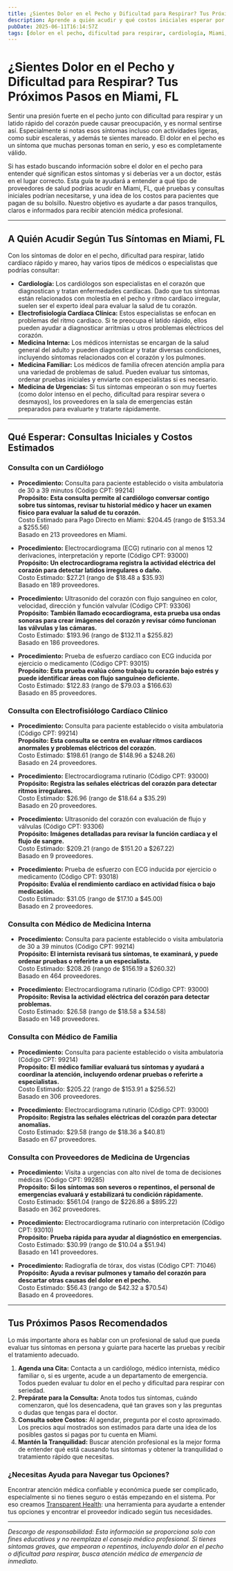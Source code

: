 ```yaml
---
title: ¿Sientes Dolor en el Pecho y Dificultad para Respirar? Tus Próximos Pasos en Miami, FL  
description: Aprende a quién acudir y qué costos iniciales esperar por dolor en el pecho y dificultad para respirar en Miami, FL. Obtén pasos claros para buscar atención rápidamente.  
pubDate: 2025-06-11T16:14:57Z  
tags: [dolor en el pecho, dificultad para respirar, cardiología, Miami, costos de salud, síntomas del corazón, consejos médicos]  
---
```


# ¿Sientes Dolor en el Pecho y Dificultad para Respirar? Tus Próximos Pasos en Miami, FL

Sentir una presión fuerte en el pecho junto con dificultad para respirar y un latido rápido del corazón puede causar preocupación, y es normal sentirse así. Especialmente si notas esos síntomas incluso con actividades ligeras, como subir escaleras, y además te sientes mareado. El dolor en el pecho es un síntoma que muchas personas toman en serio, y eso es completamente válido.

Si has estado buscando información sobre el dolor en el pecho para entender qué significan estos síntomas y si deberías ver a un doctor, estás en el lugar correcto. Esta guía te ayudará a entender a qué tipo de proveedores de salud podrías acudir en Miami, FL, qué pruebas y consultas iniciales podrían necesitarse, y una idea de los costos para pacientes que pagan de su bolsillo. Nuestro objetivo es ayudarte a dar pasos tranquilos, claros e informados para recibir atención médica profesional.

---

## A Quién Acudir Según Tus Síntomas en Miami, FL

Con los síntomas de dolor en el pecho, dificultad para respirar, latido cardíaco rápido y mareo, hay varios tipos de médicos o especialistas que podrías consultar:

- **Cardiología:** Los cardiólogos son especialistas en el corazón que diagnostican y tratan enfermedades cardíacas. Dado que tus síntomas están relacionados con molestia en el pecho y ritmo cardíaco irregular, suelen ser el experto ideal para evaluar la salud de tu corazón.
- **Electrofisiología Cardíaca Clínica:** Estos especialistas se enfocan en problemas del ritmo cardiaco. Si te preocupa el latido rápido, ellos pueden ayudar a diagnosticar arritmias u otros problemas eléctricos del corazón.
- **Medicina Interna:** Los médicos internistas se encargan de la salud general del adulto y pueden diagnosticar y tratar diversas condiciones, incluyendo síntomas relacionados con el corazón y los pulmones.
- **Medicina Familiar:** Los médicos de familia ofrecen atención amplia para una variedad de problemas de salud. Pueden evaluar tus síntomas, ordenar pruebas iniciales y enviarte con especialistas si es necesario.
- **Medicina de Urgencias:** Si tus síntomas empeoran o son muy fuertes (como dolor intenso en el pecho, dificultad para respirar severa o desmayos), los proveedores en la sala de emergencias están preparados para evaluarte y tratarte rápidamente.

---

## Qué Esperar: Consultas Iniciales y Costos Estimados

### Consulta con un Cardiólogo

- **Procedimiento:** Consulta para paciente establecido o visita ambulatoria de 30 a 39 minutos (Código CPT: 99214)  
  **Propósito:** **Esta consulta permite al cardiólogo conversar contigo sobre tus síntomas, revisar tu historial médico y hacer un examen físico para evaluar la salud de tu corazón.**  
  Costo Estimado para Pago Directo en Miami: $204.45 (rango de $153.34 a $255.56)  
  Basado en 213 proveedores en Miami.

- **Procedimiento:** Electrocardiograma (ECG) rutinario con al menos 12 derivaciones, interpretación y reporte (Código CPT: 93000)  
  **Propósito:** **Un electrocardiograma registra la actividad eléctrica del corazón para detectar latidos irregulares o daño.**  
  Costo Estimado: $27.21 (rango de $18.48 a $35.93)  
  Basado en 189 proveedores.

- **Procedimiento:** Ultrasonido del corazón con flujo sanguíneo en color, velocidad, dirección y función valvular (Código CPT: 93306)  
  **Propósito:** **También llamado ecocardiograma, esta prueba usa ondas sonoras para crear imágenes del corazón y revisar cómo funcionan las válvulas y las cámaras.**  
  Costo Estimado: $193.96 (rango de $132.11 a $255.82)  
  Basado en 186 proveedores.

- **Procedimiento:** Prueba de esfuerzo cardíaco con ECG inducida por ejercicio o medicamento (Código CPT: 93015)  
  **Propósito:** **Esta prueba evalúa cómo trabaja tu corazón bajo estrés y puede identificar áreas con flujo sanguíneo deficiente.**  
  Costo Estimado: $122.83 (rango de $79.03 a $166.63)  
  Basado en 85 proveedores.

### Consulta con Electrofisiólogo Cardíaco Clínico

- **Procedimiento:** Consulta para paciente establecido o visita ambulatoria (Código CPT: 99214)  
  **Propósito:** **Esta consulta se centra en evaluar ritmos cardíacos anormales y problemas eléctricos del corazón.**  
  Costo Estimado: $198.61 (rango de $148.96 a $248.26)  
  Basado en 24 proveedores.

- **Procedimiento:** Electrocardiograma rutinario (Código CPT: 93000)  
  **Propósito:** **Registra las señales eléctricas del corazón para detectar ritmos irregulares.**  
  Costo Estimado: $26.96 (rango de $18.64 a $35.29)  
  Basado en 20 proveedores.

- **Procedimiento:** Ultrasonido del corazón con evaluación de flujo y válvulas (Código CPT: 93306)  
  **Propósito:** **Imágenes detalladas para revisar la función cardíaca y el flujo de sangre.**  
  Costo Estimado: $209.21 (rango de $151.20 a $267.22)  
  Basado en 9 proveedores.

- **Procedimiento:** Prueba de esfuerzo con ECG inducida por ejercicio o medicamento (Código CPT: 93018)  
  **Propósito:** **Evalúa el rendimiento cardíaco en actividad física o bajo medicación.**  
  Costo Estimado: $31.05 (rango de $17.10 a $45.00)  
  Basado en 2 proveedores.

### Consulta con Médico de Medicina Interna

- **Procedimiento:** Consulta para paciente establecido o visita ambulatoria de 30 a 39 minutos (Código CPT: 99214)  
  **Propósito:** **El internista revisará tus síntomas, te examinará, y puede ordenar pruebas o referirte a un especialista.**  
  Costo Estimado: $208.26 (rango de $156.19 a $260.32)  
  Basado en 464 proveedores.

- **Procedimiento:** Electrocardiograma rutinario (Código CPT: 93000)  
  **Propósito:** **Revisa la actividad eléctrica del corazón para detectar problemas.**  
  Costo Estimado: $26.58 (rango de $18.58 a $34.58)  
  Basado en 148 proveedores.

### Consulta con Médico de Familia

- **Procedimiento:** Consulta para paciente establecido o visita ambulatoria (Código CPT: 99214)  
  **Propósito:** **El médico familiar evaluará tus síntomas y ayudará a coordinar la atención, incluyendo ordenar pruebas o referirte a especialistas.**  
  Costo Estimado: $205.22 (rango de $153.91 a $256.52)  
  Basado en 306 proveedores.

- **Procedimiento:** Electrocardiograma rutinario (Código CPT: 93000)  
  **Propósito:** **Registra las señales eléctricas del corazón para detectar anomalías.**  
  Costo Estimado: $29.58 (rango de $18.36 a $40.81)  
  Basado en 67 proveedores.

### Consulta con Proveedores de Medicina de Urgencias

- **Procedimiento:** Visita a urgencias con alto nivel de toma de decisiones médicas (Código CPT: 99285)  
  **Propósito:** **Si los síntomas son severos o repentinos, el personal de emergencias evaluará y estabilizará tu condición rápidamente.**  
  Costo Estimado: $561.04 (rango de $226.86 a $895.22)  
  Basado en 362 proveedores.

- **Procedimiento:** Electrocardiograma rutinario con interpretación (Código CPT: 93010)  
  **Propósito:** **Prueba rápida para ayudar al diagnóstico en emergencias.**  
  Costo Estimado: $30.99 (rango de $10.04 a $51.94)  
  Basado en 141 proveedores.

- **Procedimiento:** Radiografía de tórax, dos vistas (Código CPT: 71046)  
  **Propósito:** **Ayuda a revisar pulmones y tamaño del corazón para descartar otras causas del dolor en el pecho.**  
  Costo Estimado: $56.43 (rango de $42.32 a $70.54)  
  Basado en 4 proveedores.

---

## Tus Próximos Pasos Recomendados

Lo más importante ahora es hablar con un profesional de salud que pueda evaluar tus síntomas en persona y guiarte para hacerte las pruebas y recibir el tratamiento adecuado.

1. **Agenda una Cita:** Contacta a un cardiólogo, médico internista, médico familiar o, si es urgente, acude a un departamento de emergencia. Todos pueden evaluar tu dolor en el pecho y dificultad para respirar con seriedad.
2. **Prepárate para la Consulta:** Anota todos tus síntomas, cuándo comenzaron, qué los desencadena, qué tan graves son y las preguntas o dudas que tengas para el doctor.
3. **Consulta sobre Costos:** Al agendar, pregunta por el costo aproximado. Los precios aquí mostrados son estimados para darte una idea de los posibles gastos si pagas por tu cuenta en Miami.
4. **Mantén la Tranquilidad:** Buscar atención profesional es la mejor forma de entender qué está causando tus síntomas y obtener la tranquilidad o tratamiento rápido que necesitas.

### ¿Necesitas Ayuda para Navegar tus Opciones?

Encontrar atención médica confiable y económica puede ser complicado, especialmente si no tienes seguro o estás empezando en el sistema. Por eso creamos [Transparent Health](https://transparenthealth.ai): una herramienta para ayudarte a entender tus opciones y encontrar el proveedor indicado según tus necesidades.

---

*Descargo de responsabilidad: Esta información se proporciona solo con fines educativos y no reemplaza el consejo médico profesional. Si tienes síntomas graves, que empeoran o repentinos, incluyendo dolor en el pecho o dificultad para respirar, busca atención médica de emergencia de inmediato.*